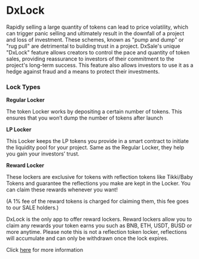 # DxLock

Rapidly selling a large quantity of tokens can lead to price volatility, which can trigger panic selling and ultimately result in the downfall of a project and loss of investment. These schemes, known as "pump and dump" or "rug pull" are detrimental to building trust in a project. DxSale's unique "DxLock" feature allows creators to control the pace and quantity of token sales, providing reassurance to investors of their commitment to the project's long-term success. This feature also allows investors to use it as a hedge against fraud and a means to protect their investments.

### **Lock Types**

**Regular Locker**

The token Locker works by depositing a certain number of tokens. This ensures that you won’t dump the number of tokens after launch

**LP Locker**

This Locker keeps the LP tokens you provide in a smart contract to initiate the liquidity pool for your project. Same as the Regular Locker, they help you gain your investors’ trust.

**Reward Locker**

These lockers are exclusive for tokens with reflection tokens like Tikki/Baby Tokens and guarantee the reflections you make are kept in the Locker. You can claim these rewards whenever you want!

(A 1% fee of the reward tokens is charged for claiming them, this fee goes to our SALE holders.)

DxLock is the only app to offer reward lockers. Reward lockers allow you to claim any rewards your token earns you such as BNB, ETH, USDT, BUSD or more anytime. Please note this is not a reflection token locker, reflections will accumulate and can only be withdrawn once the lock expires.

&#x20;Click [here](https://medium.com/dxsale/dxlock-update-and-claim-update-3a98e6e43d94) for more information
